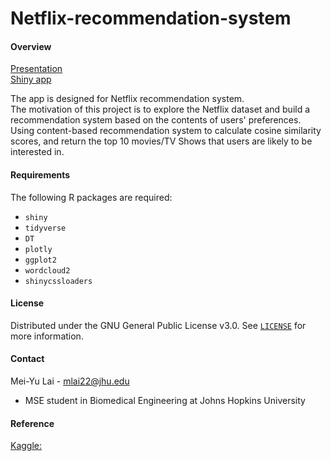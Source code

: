 # Netflix-recommendation-system
#### Overview
[Presentation]()  
[Shiny app]()

The app is designed for Netflix recommendation system.  
The motivation of this project is to explore the Netflix dataset and build a recommendation system based on the contents of users' preferences.  
Using content-based recommendation system to calculate cosine similarity scores, and return the top 10 movies/TV Shows that users are likely to be interested in.  

#### Requirements
The following R packages are required:
- `shiny`
- `tidyverse`
- `DT`
- `plotly`
- `ggplot2`
- `wordcloud2`
- `shinycssloaders`

#### License
Distributed under the GNU General Public License v3.0.
See [`LICENSE`](https://github.com/mlai22/Netflix-recommendation-system/blob/main/LICENSE) for more information.

#### Contact
Mei-Yu Lai - mlai22@jhu.edu
- MSE student in Biomedical Engineering at Johns Hopkins University

#### Reference
[Kaggle:](https://www.kaggle.com/shivamb/netflix-shows)